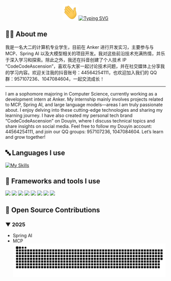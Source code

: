 <div align="center">

<img src="https://raw.githubusercontent.com/ABSphreak/ABSphreak/master/gifs/Hi.gif" width="50px" height="50px"/><a href="https://github.com/CodeCodeAscension"><img src="https://readme-typing-svg.demolab.com?font=Anonymous+Pro&size=40&pause=2000&center=true&vCenter=true&width=700&lines=Hi%2CI'm+CodeCodeAscension!" alt="Typing SVG" /></a>

</div>

## 🧑‍💻 About me

我是一名大二的计算机专业学生，目前在 Anker 进行开发实习，主要参与与 MCP、Spring AI 以及大模型相关的项目开发。我对这些前沿技术充满热情，并乐于深入学习和探索。除此之外，我还在抖音创建了个人技术 IP “CodeCodeAscension”，喜欢与大家一起讨论技术问题，并在社交媒体上分享我的学习内容。欢迎关注我的抖音账号：44564254111，也欢迎加入我们的 QQ 群：957107236、1047084604，一起交流成长！

---

I am a sophomore majoring in Computer Science, currently working as a development intern at Anker. My internship mainly involves projects related to MCP, Spring AI, and large language models—areas I am truly passionate about. I enjoy delving into these cutting-edge technologies and sharing my learning journey. I have also created my personal tech brand “CodeCodeAscension” on Douyin, where I discuss technical topics and share insights on social media. Feel free to follow my Douyin account: 44564254111, and join our QQ groups: 957107236, 1047084604. Let’s learn and grow together!

##  🔤 Languages I use

[![My Skills](https://skillicons.dev/icons?i=java,scala,python,go,swift&theme=light)]([https://skillicons.dev](https://github.com/CodeCodeAscension))

##  🔧 Frameworks and tools I use

![](https://img.shields.io/badge/-kubernetes-326CE5?style=for-the-badge&logo=kubernetes&logoColor=FFFFFF)
![](https://img.shields.io/badge/-docker-2496ED?style=for-the-badge&logo=docker&logoColor=FFFFFF)
![](https://img.shields.io/badge/-hadoop-66CCFF?style=for-the-badge&logo=apachehadoop&logoColor=FFFFFF)
![](https://img.shields.io/badge/-hive-FDEE21?style=for-the-badge&logo=apachehive&logoColor=FFFFFF)
![](https://img.shields.io/badge/-spark-E25A1C?style=for-the-badge&logo=apachespark&logoColor=FFFFFF)
![](https://img.shields.io/badge/-spring-6DB33F?style=for-the-badge&logo=spring&logoColor=FFFFFF)
![](https://img.shields.io/badge/-langchain-1C3C3C?style=for-the-badge&logo=langchain&logoColor=FFFFFF)
![](https://img.shields.io/badge/-swiftui-F05138?style=for-the-badge&logo=swift&logoColor=FFFFFF)

## 🚀 Open Source Contributions

### ▼ 2025
* Spring AI
* MCP
  <picture>
  <source media="(prefers-color-scheme: dark)" srcset="https://raw.githubusercontent.com/lxfriday/lxfriday/output/github-contribution-grid-snake-dark.svg">
  <source media="(prefers-color-scheme: light)" srcset="https://raw.githubusercontent.com/lxfriday/lxfriday/output/github-contribution-grid-snake.svg">
  <img alt="github contribution grid snake animation" src="https://raw.githubusercontent.com/lxfriday/lxfriday/output/github-contribution-grid-snake.svg">
</picture>

